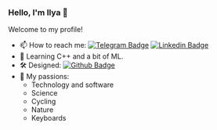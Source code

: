### Hello, I'm Ilya 👋


Welcome to my profile!

- 📫 How to reach me:
[![Telegram Badge](https://img.shields.io/badge/-lemosbor-2CA5E0?style=flat&logo=telegram&logoColor=white&link=https://t.me/lemosbor)](https://t.me/lemosbor)
[![Linkedin Badge](https://img.shields.io/badge/-illeonov-blue?style=flat&logo=Linkedin&logoColor=white&link=https://www.linkedin.com/in/illeonov/)](https://www.linkedin.com/in/illeonov/)
- 🧐 Learning C++ and a bit of ML.
- 🛠 Designed: [![Github Badge](https://img.shields.io/badge/-lapa-black?style=flat&logo=github&logoColor=white&link=github.com/lemosbor/lapa)](github.com/lemosbor/lapa)
- 🧡 My passions:
  - Technology and software
  - Science
  - Cycling
  - Nature
  - Keyboards
